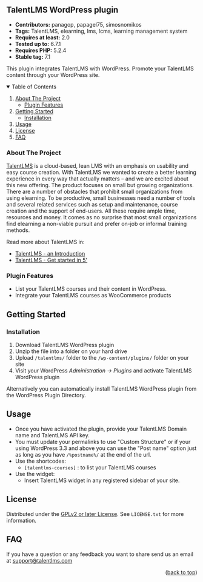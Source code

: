 <a name="readme-top"></a>
## TalentLMS WordPress plugin

* **Contributors:** panagop, papagel75, simosnomikos
* **Tags:** TalentLMS, elearning, lms, lcms, learning management system
* **Requires at least:** 2.0
* **Tested up to:** 6.7.1
* **Requires PHP:** 5.2.4
* **Stable tag:** 7.1

This plugin integrates TalentLMS with WordPress. Promote your TalentLMS content through your WordPress site.

<!-- TABLE OF CONTENTS -->
<details open>
  <summary>Table of Contents</summary>
  <ol>
    <li>
      <a href="#about-the-project">About The Project</a>
      <ul>
        <li><a href="#plugin-features">Plugin Features</a></li>
      </ul>
    </li>
    <li>
      <a href="#getting-started">Getting Started</a>
      <ul>
        <li><a href="#installation">Installation</a></li>
      </ul>
    </li>
    <li><a href="#usage">Usage</a></li>
    <li><a href="#license">License</a></li>
	<li><a href="#faq">FAQ</a></li>
  </ol>
</details>

### About The Project

[TalentLMS](http://www.talentlms.com/ "TalentLMS super-easy, cloud-based learning platform") is a cloud-based, lean LMS with an emphasis on usability and easy course creation. With TalentLMS we wanted to create a better learning experience in every way that actually matters – and we are excited about this new offering. The product focuses on small but growing organizations. There are a number of obstacles that prohibit small organizations from using elearning. To be productive, small businesses need a number of tools and several related services such as setup and maintenance, course creation and the support of end-users. All these require ample time, resources and money. It comes as no surprise that most small organizations find elearning a non-viable pursuit and prefer on-job or informal training methods.

Read more about TalentLMS in:

* [TalentLMS - an Introduction](https://www.talentlms.com/blog/talentlms-an-introduction/ "TalentLMS - an Introduction")
* [TalentLMS - Get started in 5'](https://www.talentlms.com/blog/talentlms-get-started-in-5/ "TalentLMS - Get started in 5'")

### Plugin Features

* List your TalentLMS courses and their content in WordPress.
* Integrate your TalentLMS courses as WooCommerce products

## Getting Started

### Installation

1. Download TalentLMS WordPress plugin
2. Unzip the file into a folder on your hard drive
3. Upload `/talentlms/` folder to the `/wp-content/plugins/` folder on your site
4. Visit your WordPress _Administration -> Plugins_ and activate TalentLMS WordPress plugin

Alternatively you can automatically install TalentLMS WordPress plugin from the  WordPress Plugin Directory. 

## Usage

* Once you have activated the plugin, provide your TalentLMS Domain name and TalentLMS API key.
* You must update your permalinks to use "Custom Structure" or if your using WordPress 3.3 and above you can use the "Post name" option just as long as you have `/%postname%/` at the end of the url.
* Use the shortcodes:
	* `[talentlms-courses]` : to list your TalentLMS courses
* Use the widget:
	* Insert TalentLMS widget in any registered sidebar of your site.

## License

Distributed under the [GPLv2 or later License](http://www.gnu.org/licenses/gpl-2.0.html). See `LICENSE.txt` for more information.

## FAQ

If you have a question or any feedback you want to share send us an email at [support@talentlms.com](mailto:support@talentlms.com 'support')

<p align="right">(<a href="#readme-top">back to top</a>)</p>
